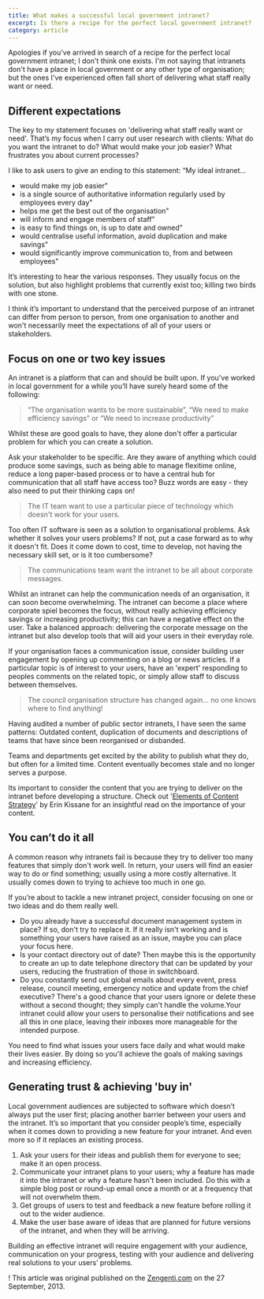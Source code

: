 ```yaml
---
title: What makes a successful local government intranet?
excerpt: Is there a recipe for the perfect local government intranet?
category: article
---
```


Apologies if you've arrived in search of a recipe for the perfect local government intranet; I don't think one exists. I'm not saying that intranets don't have a place in local government or any other type of organisation; but the ones I've experienced often fall short of delivering what staff really want or need.

## Different expectations

The key to my statement focuses on 'delivering what staff really want or need'. That’s my focus when I carry out user research with clients: What do you want the intranet to do? What would make your job easier? What frustrates you about current processes?

I like to ask users to give an ending to this statement: “My ideal intranet…

* would make my job easier"
* is a single source of authoritative information regularly used by employees every day"
* helps me get the best out of the organisation"
* will inform and engage members of staff"
* is easy to find things on, is up to date and owned"
* would centralise useful information, avoid duplication and make savings"
* would significantly improve communication to, from and between employees"

It’s interesting to hear the various responses. They usually focus on the solution, but also highlight problems that currently exist too; killing two birds with one stone.

I think it’s important to understand that the perceived purpose of an intranet can differ from person to person, from one organisation to another and won't necessarily meet the expectations of all of your users or stakeholders.

## Focus on one or two key issues

An intranet is a platform that can and should be built upon. If you've worked in local government for a while you’ll have surely heard some of the following:

> “The organisation wants to be more sustainable”, “We need to make efficiency savings” or “We need to increase productivity”

Whilst these are good goals to have, they alone don't offer a particular problem for which you can create a solution.

Ask your stakeholder to be specific. Are they aware of anything which could produce some savings, such as being able to manage flexitime online, reduce a long paper-based process or to have a central hub for communication that all staff have access too? Buzz words are easy - they also need to put their thinking caps on!

> The IT team want to use a particular piece of technology which doesn't work for your users.

Too often IT software is seen as a solution to organisational problems. Ask whether it solves your users problems? If not, put a case forward as to why it doesn't fit. Does it come down to cost, time to develop, not having the necessary skill set, or is it too cumbersome?

> The communications team want the intranet to be all about corporate messages.

Whilst an intranet can help the communication needs of an organisation, it can soon become overwhelming. The intranet can become a place where corporate spiel becomes the focus, without really achieving efficiency savings or increasing productivity; this can have a negative effect on the user. Take a balanced approach: delivering the corporate message on the intranet but also develop tools that will aid your users in their everyday role.

If your organisation faces a communication issue, consider building user engagement by opening up commenting on a blog or news articles. If a particular topic is of interest to your users, have an 'expert' responding to peoples comments on the related topic, or simply allow staff to discuss between themselves.

> The council organisation structure has changed again... no one knows where to find anything!

Having audited a number of public sector intranets, I have seen the same patterns: Outdated content, duplication of documents and descriptions of teams that have since been reorganised or disbanded.

Teams and departments get excited by the ability to publish what they do, but often for a limited time. Content eventually becomes stale and no longer serves a purpose.

Its important to consider the content that you are trying to deliver on the intranet before developing a structure. Check out '[Elements of Content Strategy](http://www.abookapart.com/products/the-elements-of-content-strategy)' by Erin Kissane for an insightful read on the importance of your content.

## You can’t do it all

A common reason why intranets fail is because they try to deliver too many features that simply don't work well. In return, your users will find an easier way to do or find something; usually using a more costly alternative. It usually comes down to trying to achieve too much in one go.

If you’re about to tackle a new intranet project, consider focusing on one or two ideas and do them really well.

* Do you already have a successful document management system in place? If so, don't try to replace it. If it really isn't working and is something your users have raised as an issue, maybe you can place your focus here.
* Is your contact directory out of date? Then maybe this is the opportunity to create an up to date telephone directory that can be updated by your users, reducing the frustration of those in switchboard.
* Do you constantly send out global emails about every event, press release, council meeting, emergency notice and update from the chief executive? There's a good chance that your users ignore or delete these without a second thought; they simply can't handle the volume.Your intranet could allow your users to personalise their notifications and see all this in one place, leaving their inboxes more manageable for the intended purpose.

You need to find what issues your users face daily and what would make their lives easier. By doing so you'll achieve the goals of making savings and increasing efficiency.

## Generating trust & achieving 'buy in'

Local government audiences are subjected to software which doesn’t always put the user first; placing another barrier between your users and the intranet. It’s so important that you consider people’s time, especially when it comes down to providing a new feature for your intranet. And even more so if it replaces an existing process.

1. Ask your users for their ideas and publish them for everyone to see; make it an open process.
2. Communicate your intranet plans to your users; why a feature has made it into the intranet or why a feature hasn't been included. Do this with a simple blog post or round-up email once a month or at a frequency that will not overwhelm them.
3. Get groups of users to test and feedback a new feature before rolling it out to the wider audience.
4. Make the user base aware of ideas that are planned for future versions of the intranet, and when they will be arriving.

Building an effective intranet will require engagement with your audience, communication on your progress, testing with your audience and delivering real solutions to your users’ problems.

! This article was original published on the [Zengenti.com](http://zengenti.com/en-gb/blog/authors/richard-saunders/what-makes-a-successful-local-%20government-intranet.aspx) on the 27 September, 2013.
